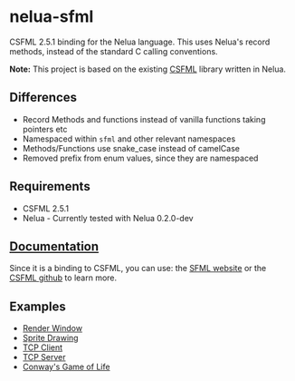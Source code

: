 # nelua-sfml
CSFML 2.5.1 binding for the Nelua language. This uses Nelua's record methods, instead of the standard C calling conventions.

**Note:** This project is based on the existing [CSFML](https://github.com/Rabios/nelua-fun/tree/main/csfml) library written in Nelua.

## Differences
* Record Methods and functions instead of vanilla functions taking pointers etc
* Namespaced within `sfml` and other relevant namespaces
* Methods/Functions use snake_case instead of camelCase
* Removed prefix from enum values, since they are namespaced

## Requirements
* CSFML 2.5.1
* Nelua - Currently tested with Nelua 0.2.0-dev

## [Documentation]((https://github.com/Caleb-o/nelua-sfml/blob/main/docs/sfml.nelua))
Since it is a binding to CSFML, you can use: the [SFML website](https://www.sfml-dev.org/learn.php) or the [CSFML github](https://github.com/SFML/CSFML) to learn more.

## Examples
* [Render Window](https://github.com/Caleb-o/nelua-sfml/blob/main/examples/render_window.nelua)
* [Sprite Drawing](https://github.com/Caleb-o/nelua-sfml/blob/main/examples/sprite.nelua)
* [TCP Client](https://github.com/Caleb-o/nelua-sfml/blob/main/examples/tcp_client.nelua)
* [TCP Server](https://github.com/Caleb-o/nelua-sfml/blob/main/examples/tcp_server.nelua)
* [Conway's Game of Life](https://github.com/Caleb-o/nelua-sfml/blob/main/examples/game_of_life.nelua)